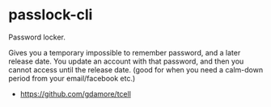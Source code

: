 # passlock-cli

Password locker.  

Gives you a temporary impossible to remember password, and a later
release date.  You update an account with that password, and then
you cannot access until the release date.  (good for when you need
a calm-down period from your email/facebook etc.)

- https://github.com/gdamore/tcell

